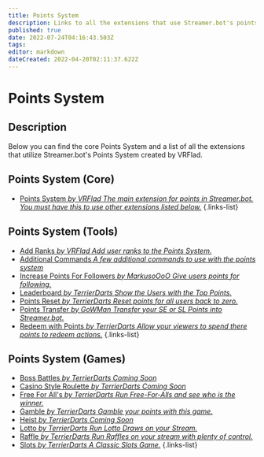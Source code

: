 ```yaml
---
title: Points System
description: Links to all the extensions that use Streamer.bot's points system.
published: true
date: 2022-07-24T04:16:43.503Z
tags: 
editor: markdown
dateCreated: 2022-04-20T02:11:37.622Z
---
```


# Points System

## Description

Below you can find the core Points System and a list of all the extensions that utilize Streamer.bot's Points System created by VRFlad.

## Points System (Core)

* [Points System *by VRFlad* *The main extension for points in Streamer.bot.  You must have this to use other extensions listed below.*](/extensions/points-system/points-system-core)
{.links-list}

## Points System (Tools)


* [Add Ranks *by VRFlad* *Add user ranks to the Points System.*](/extensions/points-system/points-system-add-ranks)
* [Additional Commands *A few additional commands to use with the points system*](/extensions/points-system/additional-commands)
* [Increase Points For Followers *by MarkusoOoO* *Give users points for following.*](/extensions/points-system/points-system-followers)
* [Leaderboard *by TerrierDarts* *Show the Users with the Top Points.*](/extensions/points-system/points-system-leaderboard)
* [Points Reset *by TerrierDarts* *Reset points for all users back to zero.*](/extensions/points-system/points-system-points-reset)
* [Points Transfer *by GoWMan* *Transfer your SE or SL Points into Streamer.bot.*](/extensions/points-system/points-system-points-transfer)
* [Redeem with Points *by TerrierDarts* *Allow your viewers to spend there points to redeem actions.*](/en/extensions/points-system/redeem-with-points)
{.links-list}

## Points System (Games)

* [Boss Battles *by TerrierDarts* *Coming Soon*](/extensions/points-system/points-system-boss-battles)
* [Casino Style Roulette *by TerrierDarts* *Coming Soon*](/extensions/points-system/points-system-roulette)
* [Free For All's *by TerrierDarts* *Run Free-For-Alls and see who is the winner.*](/extensions/points-system/points-system-free-for-alls)
* [Gamble *by TerrierDarts* *Gamble your points with this game.*](/extensions/points-system/points-system-gamble)
* [Heist *by TerrierDarts* *Coming Soon*](/extensions/points-system/points-system-heist)
* [Lotto *by TerrierDarts* *Run Lotto Draws on your Stream.*](/extensions/points-system/points-system-lotto)
* [Raffle *by TerrierDarts* *Run Raffles on your stream with plenty of control.*](/extensions/points-system/points-system-raffle)
* [Slots *by TerrierDarts* *A Classic Slots Game.*](/extensions/points-system/points-system-slots)
{.links-list}


